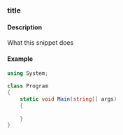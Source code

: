 ### title

#### Description

What this snippet does

#### Example

```csharp
using System;

class Program
{
    static void Main(string[] args)
    {
        
    }
}
```
